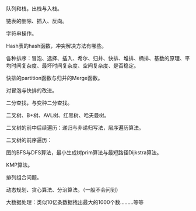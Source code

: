 队列和栈，出栈与入栈。

链表的删除、插入、反向。

字符串操作。

Hash表的hash函数，冲突解决方法有哪些。

各种排序：冒泡、选择、插入、希尔、归并、快排、堆排、桶排、基数的原理、平均时间复杂度、最坏时间复杂度、空间复杂度、是否稳定。

快排的partition函数与归并的Merge函数。

对冒泡与快排的改进。

二分查找，与变种二分查找。

二叉树、B+树、AVL树、红黑树、哈夫曼树。

二叉树的前中后续遍历：递归与非递归写法，层序遍历算法。

二叉树的前序遍历：

图的BFS与DFS算法，最小生成树prim算法与最短路径Dijkstra算法。

KMP算法。

排列组合问题。

动态规划、贪心算法、分治算法。（一般不会问到）

大数据处理：类似10亿条数据找出最大的1000个数.........等等